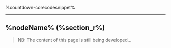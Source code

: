 %countdown-corecodesnippet%

---

## %nodeName% (%section_r%)

> NB: The content of this page is still being developed&hellip;
